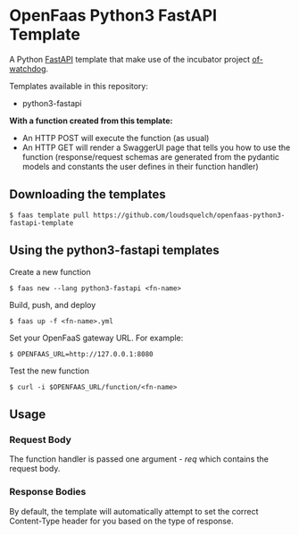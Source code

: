 # OpenFaas Python3 FastAPI Template

A Python [FastAPI](https://github.com/tiangolo/fastapi) template that make use of the incubator project [of-watchdog](https://github.com/openfaas-incubator/of-watchdog).

Templates available in this repository:
- python3-fastapi

**With a function created from this template:**

- An HTTP POST will execute the function (as usual)
- An HTTP GET will render a SwaggerUI page that tells you how to use the function (response/request schemas are generated from the pydantic models and constants the user defines in their function handler)

## Downloading the templates
```
$ faas template pull https://github.com/loudsquelch/openfaas-python3-fastapi-template
```

## Using the python3-fastapi templates
Create a new function

```
$ faas new --lang python3-fastapi <fn-name>
```

Build, push, and deploy

```
$ faas up -f <fn-name>.yml
```

Set your OpenFaaS gateway URL. For example:

```
$ OPENFAAS_URL=http://127.0.0.1:8080
```

Test the new function

```
$ curl -i $OPENFAAS_URL/function/<fn-name>
```

## Usage

### Request Body
The function handler is passed one argument - *req* which contains the request body.

### Response Bodies
By default, the template will automatically attempt to set the correct Content-Type header for you based on the type of response. 
